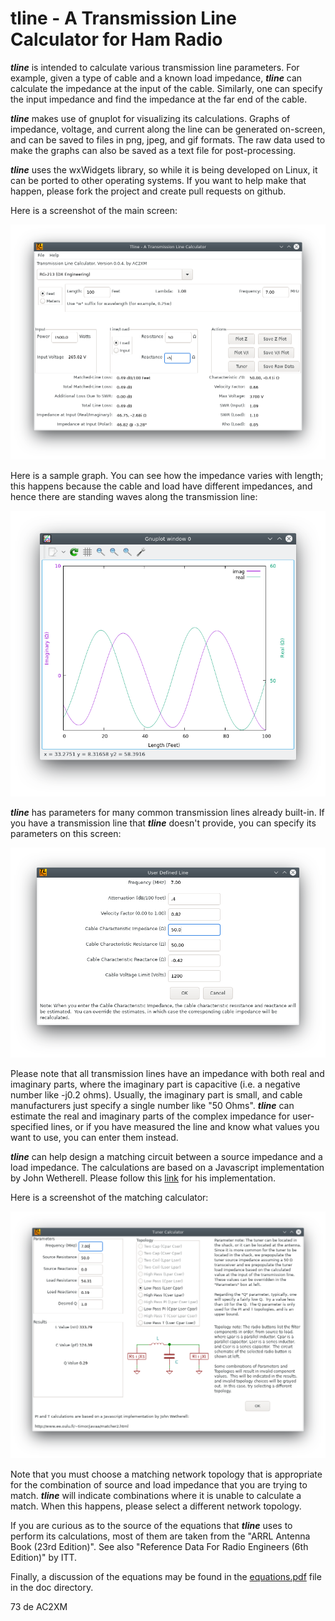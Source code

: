 tline - A Transmission Line Calculator for Ham Radio
====================================================

**_tline_** is intended to calculate various transmission line parameters. For example, given a type of cable and a known load impedance, **_tline_** can calculate the impedance at the input of the cable. Similarly, one can specify the input impedance and find the impedance at the far end of the cable.

**_tline_** makes use of gnuplot for visualizing its calculations. Graphs of impedance, voltage, and current along the line can be generated on-screen, and can be saved to files in png, jpeg, and gif formats. The raw data used to make the graphs can also be saved as a text file for post-processing.

**_tline_** uses the wxWidgets library, so while it is being developed on Linux, it can be ported to other operating systems. If you want to help make that happen, please fork the project and create pull requests on github.

Here is a screenshot of the main screen:

<img src="screenshots/main_screen.png" >

Here is a sample graph.  You can see how the impedance varies with length; this happens because the cable and load have different impedances, and hence there are standing waves along the transmission
line:

<img src="screenshots/sample_graph.png" >

**_tline_** has parameters for many common transmission lines already built-in.  If you have a transmission line that **_tline_** doesn't provide, you can specify its parameters on this screen:

<img src="screenshots/user_specified_line.png" >

Please note that all transmission lines have an impedance with both real and imaginary parts, where the imaginary part is capacitive (i.e. a negative number like -j0.2 ohms).  Usually, the imaginary part is small, and cable manufacturers just specify a single number like "50 Ohms".  **_tline_** can estimate the real and imaginary parts of the complex impedance for user-specified lines, or if you have measured the line and know what values you want to use, you can enter them instead.

**_tline_** can help design a matching circuit between a source impedance and a load impedance.  The calculations are based on a Javascript implementation by John Wetherell.  Please follow this [link](http://www.ee.oulu.fi/~timor/javaa/matcher2.html) for his implementation.

Here is a screenshot of the matching calculator:

<img src="screenshots/tuner_design_tool.png" >

Note that you must choose a matching network topology that is appropriate for the combination of source and load impedance that you are
trying to match.  **_tline_** will indicate combinations where it is unable to calculate a match.  When this happens, please select a
different network topology.

If you are curious as to the source of the equations that **_tline_** uses to perform its calculations, most of them are taken from the
"ARRL Antenna Book (23rd Edition)".  See also "Reference Data For Radio Engineers (6th Edition)" by ITT.

Finally, a discussion of the equations may be found in the [equations.pdf](doc/equations.pdf) file in the doc directory.

73 de AC2XM

